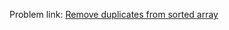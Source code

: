 Problem link: <a href = "https://www.interviewbit.com/old/problems/remove-duplicates-from-sorted-array/">Remove duplicates from sorted array</a>